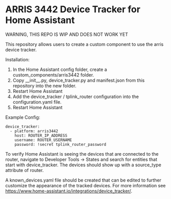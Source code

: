 # ARRIS 3442 Device Tracker for Home Assistant

WARNING, THIS REPO IS WIP AND DOES NOT WORK YET

This repository allows users to create a custom component to use the arris device tracker.

Installation:
1. In the Home Assistant config folder, create a custom_components/arris3442 folder.
2. Copy \_\_init__.py, device_tracker.py and manifest.json from this repository into the new folder.
3. Restart Home Assistant
4. Add the device_tracker / tplink_router configuration into the configuration.yaml file.
5. Restart Home Assistant


Example Config:

```
device_tracker:
  - platform: arris3442
    host: ROUTER_IP_ADDRESS
    username: ROUTER_USERNAME
    password: !secret tplink_router_password
```

To verify Home Assistant is seeing the devices that are connected to the router, navigate to Developer Tools -> States and search for entities that start with device_tracker. The devices should show up with a source_type attribute of router.

A known_devices.yaml file should be created that can be edited to further customize the appearance of the tracked devices. For more information see https://www.home-assistant.io/integrations/device_tracker/.
